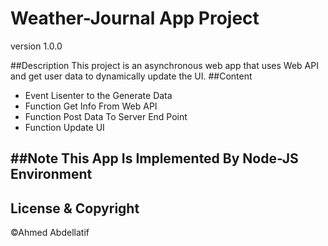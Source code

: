 # Weather-Journal App Project
version 1.0.0

##Description
This project is an asynchronous web app that uses Web API and get user data to dynamically update the UI. 
##Content
* Event Lisenter to the Generate Data
* Function Get Info From Web API
* Function Post Data To Server End Point
* Function Update UI 

##Note 
This App Is Implemented By Node-JS Environment 
--
## License & Copyright
©Ahmed Abdellatif
